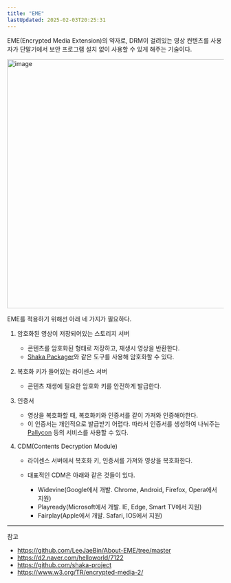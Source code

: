 ```yaml
---
title: "EME"
lastUpdated: 2025-02-03T20:25:31
---
```


EME(Encrypted Media Extension)의 약자로, DRM이 걸려있는 영상 컨텐츠를 사용자가 단말기에서 보안 프로그램 설치 없이 사용할 수 있게 해주는 기술이다.

<img width="579" alt="image" src="https://github.com/user-attachments/assets/3b90fc13-c894-4ab9-878b-9ab16b34e8bc" />

EME를 적용하기 위해선 아래 네 가지가 필요하다.

1. 암호화된 영상이 저장되어있는 스토리지 서버

    - 콘텐츠를 암호화된 형태로 저장하고, 재생시 영상을 반환한다.
    - [Shaka Packager](https://github.com/shaka-project/shaka-packager)와 같은 도구를 사용해 암호화할 수 있다.

2. 복호화 키가 들어있는 라이센스 서버

    - 콘텐츠 재생에 필요한 암호화 키를 안전하게 발급한다.

3. 인증서

    - 영상을 복호화할 때, 복호화키와 인증서를 같이 가져와 인증해야한다.
    - 이 인증서는 개인적으로 발급받기 어렵다. 따라서 인증서를 생성하여 나눠주는 [Pallycon](https://pallycon.com/) 등의 서비스를 사용할 수 있다.

4. CDM(Contents Decryption Module)

    - 라이센스 서버에서 복호화 키, 인증서를 가져와 영상을 복호화한다.

    - 대표적인 CDM은 아래와 같은 것들이 있다.
        - Widevine(Google에서 개발. Chrome, Android, Firefox, Opera에서 지원)
        - Playready(Microsoft에서 개발. IE, Edge, Smart TV에서 지원)
        - Fairplay(Apple에서 개발. Safari, IOS에서 지원)

---
참고

- <https://github.com/LeeJaeBin/About-EME/tree/master>
- <https://d2.naver.com/helloworld/7122>
- <https://github.com/shaka-project>
- <https://www.w3.org/TR/encrypted-media-2/>
